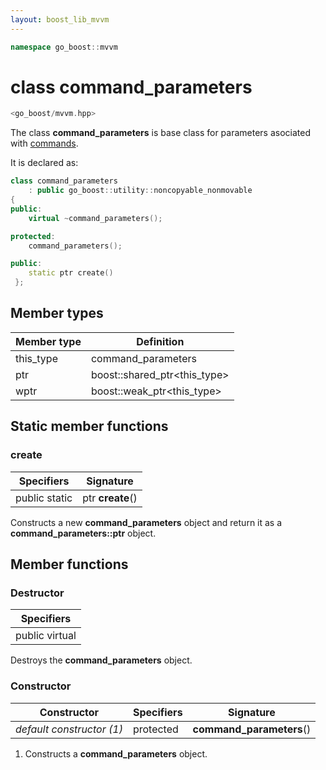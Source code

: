 ```yaml
---
layout: boost_lib_mvvm
---
```


```c++
namespace go_boost::mvvm
```

# class command_parameters

```c++
<go_boost/mvvm.hpp>
```

The class **command_parameters** is base class for parameters asociated with
[commands](./class_template_basic_command_interface.html).

It is declared as:

```c++
class command_parameters
    : public go_boost::utility::noncopyable_nonmovable
{
public:
    virtual ~command_parameters();

protected:
    command_parameters();

public:
    static ptr create()
 };
```

## Member types

Member type | Definition
-|-
this_type | command_parameters
ptr | boost\::shared_ptr\<this_type>
wptr | boost\::weak_ptr\<this_type>

## Static member functions

### create

Specifiers | Signature
-|-
public static | ptr **create**()

Constructs a new **command_parameters** object and return it as a
**command_parameters\::ptr** object.

## Member functions

### Destructor

Specifiers |
-|
public virtual |

Destroys the **command_parameters** object.

### Constructor

Constructor | Specifiers | Signature
-|-|-
*default constructor (1)* | protected | **command_parameters**()

1. Constructs a **command_parameters** object.
